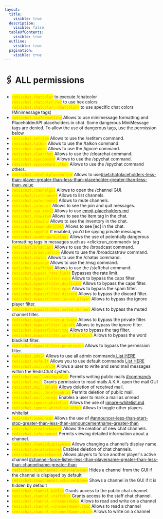```yaml
---
layout:
  title:
    visible: true
  description:
    visible: false
  tableOfContents:
    visible: true
  outline:
    visible: true
  pagination:
    visible: true
---
```


# 🖇️ ALL permissions

* <mark style="color:orange;">`redischat.chatcolor`</mark> to execute /chatcolor\
  <mark style="color:orange;">`redischat.chatcolor.hex`</mark> to use hex colors\
  <mark style="color:orange;">`redischat.chatcolor.<chatcolor>`</mark> to use specific chat colors (Minimessage tags)
* <mark style="color:orange;">`redischat.useformatting`</mark> Allows to use minimessage formatting and PlaceholderAPI placeholders in chat. Some dangerous MiniMessage tags are denied. To allow the use of dangerous tags, use the permission below
* <mark style="color:orange;">`redischat.setitem`</mark> Allows to use the /setitem command.
* <mark style="color:orange;">`redischat.talkon`</mark> Allows to use the /talkon command.
* <mark style="color:orange;">`redischat.ignore`</mark> Allows to use the /ignore command.
* <mark style="color:orange;">`redischat.clearchat`</mark> Allows to use the /clearchat command.
* <mark style="color:orange;">`redischat.spycommand`</mark> Allows to use the /spychat command.
* <mark style="color:orange;">`redischat.spycommand.other`</mark> Allows to use the /spychat command others.
* <mark style="color:orange;">`redischat.setchatplaceholder`</mark> Allows to use[#setchatplaceholders-less-than-player-greater-than-less-than-placeholder-greater-than-less-than-value](unique-features/custom-placeholderapi-placeholders.md#setchatplaceholders-less-than-player-greater-than-less-than-placeholder-greater-than-less-than-value "mention")
* <mark style="color:orange;">`redischat.channelgui`</mark> Allows to open the /channel GUI.
* <mark style="color:orange;">`redischat.listchannel`</mark> Allows to list channels.
* <mark style="color:orange;">`redischat.mutechannel`</mark> Allows to mute channels.
* <mark style="color:orange;">`redischat.joinquit`</mark> Allows to see the join and quit messages.
* <mark style="color:orange;">`redischat.use_emoji`</mark> Allows to use [emoji-placeholders.md](unique-features/emoji-placeholders.md "mention")
* <mark style="color:orange;">`redischat.showitem`</mark> Allows to see the item tag in the chat.
* <mark style="color:orange;">`redischat.showinv`</mark> Allows to see the inventory in the chat.
* <mark style="color:orange;">`redischat.showenderchest`</mark> Allows to see \[ec] in the chat.
* <mark style="color:orange;">`redischat.spychat`</mark> If enabled, you'd be spying private messages
* <mark style="color:orange;">`redischat.usedangeroustags`</mark> Allows the use of potentially dangerous formatting tags in messages such as \<click:run\_command> tag
* <mark style="color:orange;">`redischat.broadcast`</mark> Allows to use the /broadcast command.
* <mark style="color:orange;">`redischat.broadcastraw`</mark> Allows to use the /broadcastraw command.
* <mark style="color:orange;">`redischat.chatas`</mark> Allows to use the /chatas command.
* <mark style="color:orange;">`redischat.message`</mark> Allows to use the /msg command.
* <mark style="color:orange;">`redischat.staffchat`</mark> Allows to use the /staffchat command.
* <mark style="color:orange;">`redischat.bypass_rate_limit`</mark> Bypasses the rate limit.
* <mark style="color:orange;">`redischat.bypassfilter.caps`</mark> Allows to bypass the caps filter.
* <mark style="color:orange;">`redischat.bypassfilter.duplicate`</mark> Allows to bypass the caps filter.
* <mark style="color:orange;">`redischat.bypassfilter.spam`</mark> Allows to bypass the spam filter.
* <mark style="color:orange;">`redischat.bypassfilter.discord`</mark> Allows to bypass the discord filter.
* <mark style="color:orange;">`redischat.bypassfilter.ignore_player`</mark> Allows to bypass the ignore player filter.
* <mark style="color:orange;">`redischat.bypassfilter.muted_channel`</mark> Allows to bypass the muted channel filter.
* <mark style="color:orange;">`redischat.bypassfilter.private`</mark> Allows to bypass the private filter.
* <mark style="color:orange;">`redischat.bypassfilter.ignore`</mark> Allows to bypass the ignore filter.
* <mark style="color:orange;">`redischat.bypassfilter.tag`</mark> Allows to bypass the tag filter.
* <mark style="color:orange;">`redischat.bypassfilter.word_blacklist`</mark> Allows to bypass the word blacklist filter.
* <mark style="color:orange;">`redischat.bypassfilter.permission`</mark> Allows to bypass the permission filter.
* <mark style="color:orange;">`redischat.admin`</mark> Allows to use all admin commands[ List HERE](https://github.com/Emibergo02/RedisChat/blob/67006ef03163e46f87b581668c7f5b6641443b79/src/main/resources/plugin.yml#L162)
* <mark style="color:orange;">`redischat.default`</mark> Allows you to use default commands [List HERE](https://github.com/Emibergo02/RedisChat/blob/67006ef03163e46f87b581668c7f5b6641443b79/src/main/resources/plugin.yml#L184)
* <mark style="color:orange;">`redischat.mail.write`</mark> Allows a user to write and send mail messages within the RedisChat system.
* <mark style="color:orange;">`redischat.mail.writepublic`</mark> Permits writing public mails [#commands](unique-features/mails.md#commands "mention")
* <mark style="color:orange;">`redischat.mail`</mark> Grants permission to read mails A.K.A. open the mail GUI
* <mark style="color:orange;">`redischat.mail.delete`</mark> Allows deletion of received mail.
* <mark style="color:orange;">`redischat.mail.deletepublic`</mark> Permits deletion of public mail.
* <mark style="color:orange;">`redischat.mail.unread`</mark> Enables a user to mark a mail as unread
* <mark style="color:orange;">`redischat.ignore_whitelist`</mark> Allows the use of [ignore-whitelist.md](features/ignore-whitelist.md "mention")
* <mark style="color:orange;">`redischat.ignore_whitelist.other`</mark> Allows to toggle other players whitelist
* <mark style="color:orange;">`redischat.announcer`</mark> Allows the use of [#announcer-less-than-start-stop-greater-than-less-than-announcementname-greater-than](features/announcement-system.md#announcer-less-than-start-stop-greater-than-less-than-announcementname-greater-than "mention")
* <mark style="color:orange;">`redischat.createchannel`</mark> Allows the creation of new chat channels.
* <mark style="color:orange;">`redischat.infochannel`</mark> Permits viewing detailed information about a channel.
* <mark style="color:orange;">`redischat.changedisplayname`</mark> Allows changing a channel’s display name.
* <mark style="color:orange;">`redischat.deletechannel`</mark> Enables deletion of chat channels.
* <mark style="color:orange;">`redischat.playerchannel`</mark> Allows players to force another player's active channel [#channel-force-listen-less-than-playername-greater-than-less-than-channelname-greater-than](features/channels.md#channel-force-listen-less-than-playername-greater-than-less-than-channelname-greater-than "mention")
* <mark style="color:orange;">`redischat.hidechannel.<channelName>`</mark> Hides a channel from the GUI if the channel is displayed by default
* <mark style="color:orange;">`redischat.showchannel.<channelName>`</mark> Shows a channel in the GUI if it is hidden by default
* <mark style="color:orange;">`redischat.channel.public`</mark> Grants access to the public chat channel.
* <mark style="color:orange;">`redischat.channel.staffchat`</mark> Grants access to the staff chat channel.
* <mark style="color:orange;">`redischat.channel.<channelName>`</mark> Allows to read and write on a channel
* <mark style="color:orange;">`redischat.channel.<channelName>.read`</mark> Allows to read a channel
* <mark style="color:orange;">`redischat.channel.<channelName>.write`</mark> Allows to write on a channel
